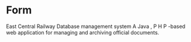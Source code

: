 # Form
East Central Railway Database management system
A Java , P H P -based web application for managing and archiving official documents.
